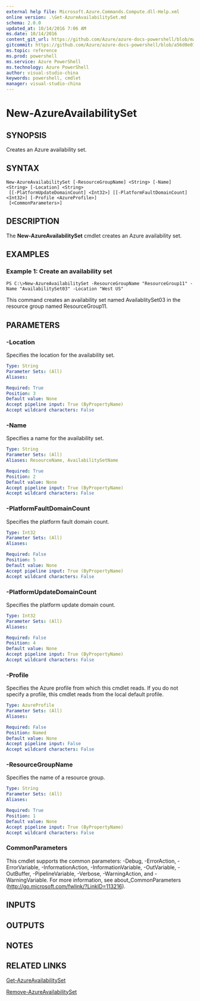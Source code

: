```yaml
---
external help file: Microsoft.Azure.Commands.Compute.dll-Help.xml
online version: .\Get-AzureAvailabilitySet.md
schema: 2.0.0
updated_at: 10/14/2016 7:06 AM
ms.date: 10/14/2016
content_git_url: https://github.com/Azure/azure-docs-powershell/blob/master/azureps-cmdlets-docs/ResourceManager/AzureRM.Compute/v0.9.8/CmdletMDs/New-AzureAvailabilitySet.md
gitcommit: https://github.com/Azure/azure-docs-powershell/blob/a56d0e01e65c2c33aa2af13dd29addc94ead6e88/azureps-cmdlets-docs/ResourceManager/AzureRM.Compute/v0.9.8/CmdletMDs/New-AzureAvailabilitySet.md
ms.topic: reference
ms.prod: powershell
ms.service: Azure PowerShell
ms.technology: Azure PowerShell
author: visual-studio-china
keywords: powershell, cmdlet
manager: visual-studio-china
---
```


# New-AzureAvailabilitySet

## SYNOPSIS
Creates an Azure availability set.

## SYNTAX

```
New-AzureAvailabilitySet [-ResourceGroupName] <String> [-Name] <String> [-Location] <String>
 [[-PlatformUpdateDomainCount] <Int32>] [[-PlatformFaultDomainCount] <Int32>] [-Profile <AzureProfile>]
 [<CommonParameters>]
```

## DESCRIPTION
The **New-AzureAvailabilitySet** cmdlet creates an Azure availability set.

## EXAMPLES

### Example 1: Create an availability set
```
PS C:\>New-AzureAvailabilitySet -ResourceGroupName "ResourceGroup11" -Name "AvailabilitySet03" -Location "West US"
```

This command creates an availability set named AvailablitySet03 in the resource group named ResourceGroup11.

## PARAMETERS

### -Location
Specifies the location for the availability set.

```yaml
Type: String
Parameter Sets: (All)
Aliases: 

Required: True
Position: 3
Default value: None
Accept pipeline input: True (ByPropertyName)
Accept wildcard characters: False
```

### -Name
Specifies a name for the availability set.

```yaml
Type: String
Parameter Sets: (All)
Aliases: ResourceName, AvailabilitySetName

Required: True
Position: 2
Default value: None
Accept pipeline input: True (ByPropertyName)
Accept wildcard characters: False
```

### -PlatformFaultDomainCount
Specifies the platform fault domain count.

```yaml
Type: Int32
Parameter Sets: (All)
Aliases: 

Required: False
Position: 5
Default value: None
Accept pipeline input: True (ByPropertyName)
Accept wildcard characters: False
```

### -PlatformUpdateDomainCount
Specifies the platform update domain count.

```yaml
Type: Int32
Parameter Sets: (All)
Aliases: 

Required: False
Position: 4
Default value: None
Accept pipeline input: True (ByPropertyName)
Accept wildcard characters: False
```

### -Profile
Specifies the Azure profile from which this cmdlet reads.
If you do not specify a profile, this cmdlet reads from the local default profile.

```yaml
Type: AzureProfile
Parameter Sets: (All)
Aliases: 

Required: False
Position: Named
Default value: None
Accept pipeline input: False
Accept wildcard characters: False
```

### -ResourceGroupName
Specifies the name of a resource group.

```yaml
Type: String
Parameter Sets: (All)
Aliases: 

Required: True
Position: 1
Default value: None
Accept pipeline input: True (ByPropertyName)
Accept wildcard characters: False
```

### CommonParameters
This cmdlet supports the common parameters: -Debug, -ErrorAction, -ErrorVariable, -InformationAction, -InformationVariable, -OutVariable, -OutBuffer, -PipelineVariable, -Verbose, -WarningAction, and -WarningVariable. For more information, see about_CommonParameters (http://go.microsoft.com/fwlink/?LinkID=113216).

## INPUTS

## OUTPUTS

## NOTES

## RELATED LINKS

[Get-AzureAvailabilitySet](.\Get-AzureAvailabilitySet.md)

[Remove-AzureAvailabilitySet](.\Remove-AzureAvailabilitySet.md)

